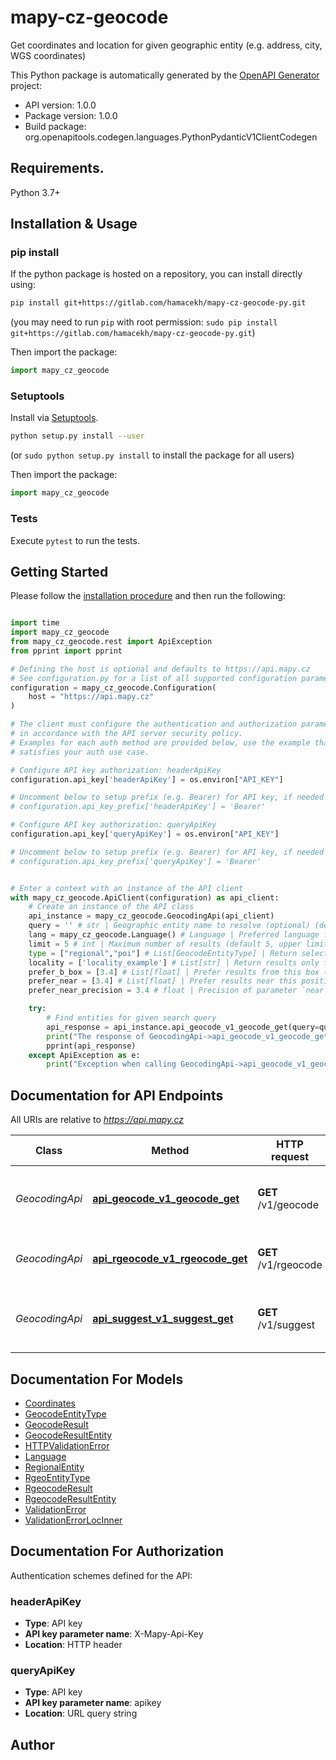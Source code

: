 # mapy-cz-geocode
Get coordinates and location for given geographic entity (e.g. address, city, WGS coordinates)

This Python package is automatically generated by the [OpenAPI Generator](https://openapi-generator.tech) project:

- API version: 1.0.0
- Package version: 1.0.0
- Build package: org.openapitools.codegen.languages.PythonPydanticV1ClientCodegen

## Requirements.

Python 3.7+

## Installation & Usage
### pip install

If the python package is hosted on a repository, you can install directly using:

```sh
pip install git+https://gitlab.com/hamacekh/mapy-cz-geocode-py.git
```
(you may need to run `pip` with root permission: `sudo pip install git+https://gitlab.com/hamacekh/mapy-cz-geocode-py.git`)

Then import the package:
```python
import mapy_cz_geocode
```

### Setuptools

Install via [Setuptools](http://pypi.python.org/pypi/setuptools).

```sh
python setup.py install --user
```
(or `sudo python setup.py install` to install the package for all users)

Then import the package:
```python
import mapy_cz_geocode
```

### Tests

Execute `pytest` to run the tests.

## Getting Started

Please follow the [installation procedure](#installation--usage) and then run the following:

```python

import time
import mapy_cz_geocode
from mapy_cz_geocode.rest import ApiException
from pprint import pprint

# Defining the host is optional and defaults to https://api.mapy.cz
# See configuration.py for a list of all supported configuration parameters.
configuration = mapy_cz_geocode.Configuration(
    host = "https://api.mapy.cz"
)

# The client must configure the authentication and authorization parameters
# in accordance with the API server security policy.
# Examples for each auth method are provided below, use the example that
# satisfies your auth use case.

# Configure API key authorization: headerApiKey
configuration.api_key['headerApiKey'] = os.environ["API_KEY"]

# Uncomment below to setup prefix (e.g. Bearer) for API key, if needed
# configuration.api_key_prefix['headerApiKey'] = 'Bearer'

# Configure API key authorization: queryApiKey
configuration.api_key['queryApiKey'] = os.environ["API_KEY"]

# Uncomment below to setup prefix (e.g. Bearer) for API key, if needed
# configuration.api_key_prefix['queryApiKey'] = 'Bearer'


# Enter a context with an instance of the API client
with mapy_cz_geocode.ApiClient(configuration) as api_client:
    # Create an instance of the API class
    api_instance = mapy_cz_geocode.GeocodingApi(api_client)
    query = '' # str | Geographic entity name to resolve (optional) (default to '')
    lang = mapy_cz_geocode.Language() # Language | Preferred language for result entity names (optional)
    limit = 5 # int | Maximum number of results (default 5, upper limit 15) (optional) (default to 5)
    type = ["regional","poi"] # List[GeocodeEntityType] | Return selected entity types only (optional) (default to ["regional","poi"])
    locality = ['locality_example'] # List[str] | Return results only from these localities. It may be in form of comma-separated locality names (e. g. `Praha 5`, `Lhota u Kolína`), country codes (cz, gb, us, ...) or rectangles `BOX({minLon},{minLat},{maxLon},{maxLat})` or a mix of them. Location names (except country codes) are internally converted to bounding boxes, so using box arguments is preferred to avoid ambiguities - resolved boxes for locality names are returned in response (or \"Not found!\" for unknown localities) to help with this. On the other hand, country codes are preferred over their bounding boxes, because they allow precise filtering and avoid enge-cases near the date-line.  (optional)
    prefer_b_box = [3.4] # List[float] | Prefer results from this box (not a filter). Conflicts with `near`. If neither `box` nor `near` is specified, defaults to Czech Republic. Format `{minLon},{minLat},{maxLon},{maxLat}` (optional)
    prefer_near = [3.4] # List[float] | Prefer results near this position (not a filter). Conflicts with `box`. If neither `box` nor `near` is specified, defaults to Czech Republic. Format `{lon}, {lat}` (optional)
    prefer_near_precision = 3.4 # float | Precision of parameter `near` in meters (use to prefer results from a circle) (optional)

    try:
        # Find entities for given search query
        api_response = api_instance.api_geocode_v1_geocode_get(query=query, lang=lang, limit=limit, type=type, locality=locality, prefer_b_box=prefer_b_box, prefer_near=prefer_near, prefer_near_precision=prefer_near_precision)
        print("The response of GeocodingApi->api_geocode_v1_geocode_get:\n")
        pprint(api_response)
    except ApiException as e:
        print("Exception when calling GeocodingApi->api_geocode_v1_geocode_get: %s\n" % e)

```

## Documentation for API Endpoints

All URIs are relative to *https://api.mapy.cz*

Class | Method | HTTP request | Description
------------ | ------------- | ------------- | -------------
*GeocodingApi* | [**api_geocode_v1_geocode_get**](docs/GeocodingApi.md#api_geocode_v1_geocode_get) | **GET** /v1/geocode | Find entities for given search query
*GeocodingApi* | [**api_rgeocode_v1_rgeocode_get**](docs/GeocodingApi.md#api_rgeocode_v1_rgeocode_get) | **GET** /v1/rgeocode | Get regional entities for coordinates
*GeocodingApi* | [**api_suggest_v1_suggest_get**](docs/GeocodingApi.md#api_suggest_v1_suggest_get) | **GET** /v1/suggest | Suggest entities while typing a query


## Documentation For Models

 - [Coordinates](docs/Coordinates.md)
 - [GeocodeEntityType](docs/GeocodeEntityType.md)
 - [GeocodeResult](docs/GeocodeResult.md)
 - [GeocodeResultEntity](docs/GeocodeResultEntity.md)
 - [HTTPValidationError](docs/HTTPValidationError.md)
 - [Language](docs/Language.md)
 - [RegionalEntity](docs/RegionalEntity.md)
 - [RgeoEntityType](docs/RgeoEntityType.md)
 - [RgeocodeResult](docs/RgeocodeResult.md)
 - [RgeocodeResultEntity](docs/RgeocodeResultEntity.md)
 - [ValidationError](docs/ValidationError.md)
 - [ValidationErrorLocInner](docs/ValidationErrorLocInner.md)


<a id="documentation-for-authorization"></a>
## Documentation For Authorization


Authentication schemes defined for the API:
<a id="headerApiKey"></a>
### headerApiKey

- **Type**: API key
- **API key parameter name**: X-Mapy-Api-Key
- **Location**: HTTP header

<a id="queryApiKey"></a>
### queryApiKey

- **Type**: API key
- **API key parameter name**: apikey
- **Location**: URL query string


## Author




